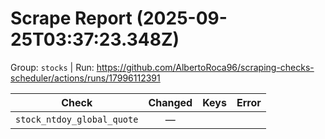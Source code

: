 # Scrape Report (2025-09-25T03:37:23.348Z)

Group: `stocks`  |  Run: https://github.com/AlbertoRoca96/scraping-checks-scheduler/actions/runs/17996112391

| Check | Changed | Keys | Error |
|---|:---:|:--|:--|
| `stock_ntdoy_global_quote` | — |  |  |
